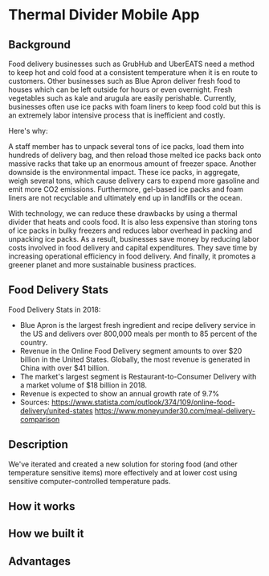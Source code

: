 Thermal Divider Mobile App
====================

Background
-------------------

Food delivery businesses such as GrubHub and UberEATS need a method to keep hot and cold food at a consistent temperature when it is en route to customers. Other businesses such as Blue Apron deliver fresh food to houses which can be left outside for hours or even overnight. Fresh vegetables such as kale and arugula are easily perishable. Currently, businesses often use ice packs with foam liners to keep food cold but this is an extremely labor intensive process that is inefficient and costly. 

Here's why:

A staff member has to unpack several tons of ice packs, load them into hundreds of delivery bag, and then reload those melted ice packs back onto massive racks that take up an enormous amount of freezer space. Another downside is the environmental impact. These ice packs, in aggregate, weigh several tons, which cause delivery cars to expend more gasoline and emit more CO2 emissions. Furthermore, gel-based ice packs and foam liners are not recyclable and ultimately end up in landfills or the ocean. 

With technology, we can reduce these drawbacks by using a thermal divider that heats and cools food. It is also less expensive than storing tons of ice packs in bulky freezers and reduces labor overhead in packing and unpacking ice packs. As a result, businesses save money by reducing labor costs involved in food delivery and capital expenditures. They save time by increasing operational efficiency in food delivery. And finally, it promotes a greener planet and more sustainable business practices.


Food Delivery Stats
-------------

Food Delivery Stats in 2018:
* Blue Apron is the largest fresh ingredient and recipe delivery service in the US and delivers over 800,000 meals per month to 85 percent of the country.
* Revenue in the Online Food Delivery segment amounts to over $20 billion in the United States.
Globally, the most revenue is generated in China with over $41 billion.
* The market's largest segment is Restaurant-to-Consumer Delivery with a market volume of $18 billion in 2018.
* Revenue is expected to show an annual growth rate of 9.7%
* Sources: https://www.statista.com/outlook/374/109/online-food-delivery/united-states
  https://www.moneyunder30.com/meal-delivery-comparison


Description
-------------

We've iterated and created a new solution for storing food (and other temperature sensitive items) more effectively and at lower cost using sensitive computer-controlled temperature pads.

How it works
----------------

How we built it
--------------------

Advantages
-------------------------
